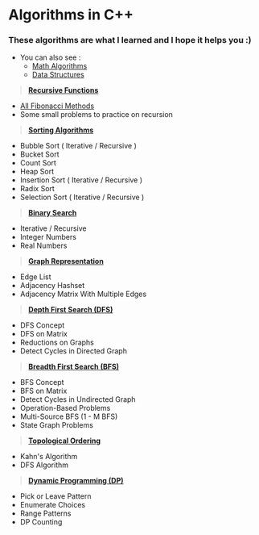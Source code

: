 # Algorithms in C++

### These algorithms are what I learned and I hope it helps you :)

* You can also see :
   - [Math Algorithms](https://github.com/Ali-Elshorpagi/math_algorithms)
   - [Data Structures](https://github.com/Ali-Elshorpagi/Data_Structures)

> **[Recursive Functions](https://github.com/Ali-Elshorpagi/algorithms/tree/main/recursive_functions)**
   - [All Fibonacci Methods](https://github.com/Ali-Elshorpagi/algorithms/blob/main/recursive_functions/fibonacci.cpp) 
   - Some small problems to practice on recursion

> **[Sorting Algorithms](https://github.com/Ali-Elshorpagi/algorithms/tree/main/sorting_algorithms)**
   - Bubble Sort ( Iterative / Recursive )
   - Bucket Sort
   - Count Sort
   - Heap Sort
   - Insertion Sort ( Iterative / Recursive )
   - Radix Sort
   - Selection Sort ( Iterative / Recursive )
   
> **[Binary Search](https://github.com/Ali-Elshorpagi/algorithms/tree/main/binary_search)**
   - Iterative / Recursive
   - Integer Numbers
   - Real Numbers

> **[Graph Representation](https://github.com/Ali-Elshorpagi/algorithms/tree/main/graph_representation)**
   - Edge List
   - Adjacency Hashset
   - Adjacency Matrix With Multiple Edges

> **[Depth First Search (DFS)](https://github.com/Ali-Elshorpagi/algorithms/tree/main/DFS)**
   - DFS Concept
   - DFS on Matrix
   - Reductions on Graphs
   - Detect Cycles in Directed Graph

> **[Breadth First Search (BFS)](https://github.com/Ali-Elshorpagi/algorithms/tree/main/BFS)**
   - BFS Concept
   - BFS on Matrix
   - Detect Cycles in Undirected Graph
   - Operation-Based Problems
   - Multi-Source BFS (1 - M BFS)
   - State Graph Problems

> **[Topological Ordering](https://github.com/Ali-Elshorpagi/algorithms/tree/main/topological_ordering)**
   - Kahn's Algorithm
   - DFS Algorithm 

> **[Dynamic Programming (DP)](https://github.com/Ali-Elshorpagi/algorithms/tree/main/DP)**
   - Pick or Leave Pattern
   - Enumerate Choices
   - Range Patterns
   - DP Counting
